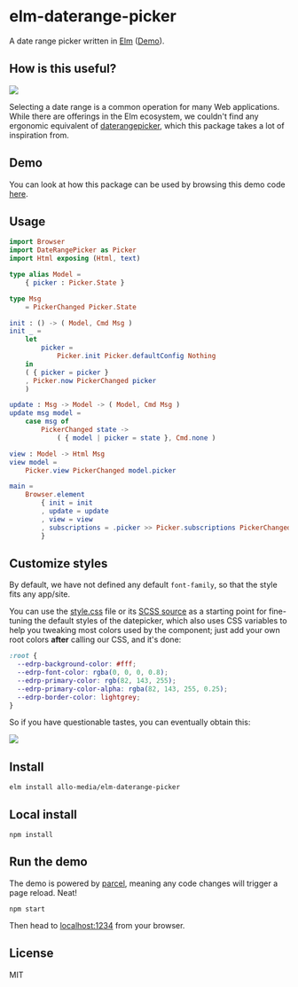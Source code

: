 # elm-daterange-picker

A date range picker written in [Elm](https://elm-lang.org/) ([Demo](https://n1k0.github.io/elm-daterange-picker/)).

## How is this useful?

![](https://i.imgur.com/NL66R88.png)

Selecting a date range is a common operation for many Web applications. While there are offerings in the Elm ecosystem, we couldn't find any ergonomic equivalent of [daterangepicker](http://www.daterangepicker.com/), which this package takes a lot of inspiration from.

## Demo

You can look at how this package can be used by browsing this demo code [here](https://github.com/n1k0/elm-daterange-picker/blob/master/demo/Main.elm).

## Usage

```elm
import Browser
import DateRangePicker as Picker
import Html exposing (Html, text)

type alias Model =
    { picker : Picker.State }

type Msg
    = PickerChanged Picker.State

init : () -> ( Model, Cmd Msg )
init _ =
    let
        picker =
            Picker.init Picker.defaultConfig Nothing
    in
    ( { picker = picker }
    , Picker.now PickerChanged picker
    )

update : Msg -> Model -> ( Model, Cmd Msg )
update msg model =
    case msg of
        PickerChanged state ->
            ( { model | picker = state }, Cmd.none )

view : Model -> Html Msg
view model =
    Picker.view PickerChanged model.picker

main =
    Browser.element
        { init = init
        , update = update
        , view = view
        , subscriptions = .picker >> Picker.subscriptions PickerChanged
        }
```

## Customize styles

By default, we have not defined any default `font-family`, so that the style fits any app/site.

You can use the [style.css] file or its [SCSS source] as a starting point for fine-tuning the default styles of the datepicker, which also uses CSS variables to help you tweaking most colors used by the component; just add your own root colors **after** calling our CSS, and it's done:

```CSS
:root {
  --edrp-background-color: #fff;
  --edrp-font-color: rgba(0, 0, 0, 0.8);
  --edrp-primary-color: rgb(82, 143, 255);
  --edrp-primary-color-alpha: rgba(82, 143, 255, 0.25);
  --edrp-border-color: lightgrey;
}
```

So if you have questionable tastes, you can eventually obtain this:

![](https://i.imgur.com/rDUpzEB.png)

## Install

    elm install allo-media/elm-daterange-picker

## Local install

    npm install

## Run the demo

The demo is powered by [parcel](https://parceljs.org/), meaning any code changes will trigger a page reload. Neat!

    npm start

Then head to [localhost:1234](http://localhost:1234/) from your browser.

## License

MIT

[style.css]: https://n1k0.github.io/elm-daterange-picker/style.css
[scss source]: https://github.com/n1k0/elm-daterange-picker/blob/master/style/style.scss

